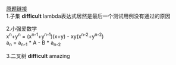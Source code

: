 [原题链接](https://www.nowcoder.com/test/30440638/summary) <br/>
1.子集    **difficult**    lambda表达式居然是最后一个测试用例没有通过的原因

2.小强爱数学   
    x<sup>n</sup>+y<sup>n</sup> = (x<sup>n-1</sup>+y<sup>n-1</sup>)(x+y) - xy(x<sup>n-2</sup>+y<sup>n-2</sup>)    <br>
    a<sub>n</sub> = a<sub>n-1</sub> * A - B * a<sub>n-2</sub>

3.二叉树    **difficult**   amazing
